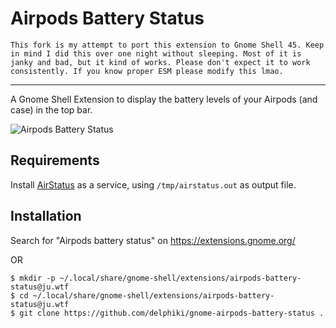 # Airpods Battery Status


    This fork is my attempt to port this extension to Gnome Shell 45. Keep in mind I did this over one night without sleeping. Most of it is janky and bad, but it kind of works. Please don't expect it to work consistently. If you know proper ESM please modify this lmao.

---

A Gnome Shell Extension to display the battery levels of your Airpods (and case) in the top bar.

![Airpods Battery Status](https://github.com/delphiki/gnome-airpods-battery-status/raw/main/screenshot.png)

## Requirements

Install [AirStatus](https://github.com/delphiki/AirStatus) as a service, using `/tmp/airstatus.out` as output file.

## Installation

Search for "Airpods battery status" on https://extensions.gnome.org/

OR 

```shell
$ mkdir -p ~/.local/share/gnome-shell/extensions/airpods-battery-status@ju.wtf
$ cd ~/.local/share/gnome-shell/extensions/airpods-battery-status@ju.wtf
$ git clone https://github.com/delphiki/gnome-airpods-battery-status .
```
